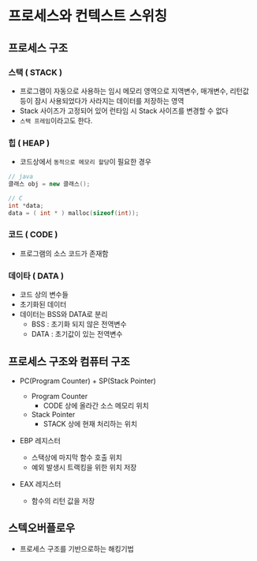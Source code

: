 # 프로세스와 컨텍스트 스위칭

## 프로세스 구조

### 스택 ( STACK )

* 프로그램이 자동으로 사용하는 임시 메모리 영역으로 지역변수, 매개변수, 리턴값 등이 잠시 사용되었다가 사라지는 데이터를 저장하는 영역
* Stack 사이즈가 고정되어 있어 런타임 시 Stack 사이즈를 변경할 수 없다
* `스택 프레임`이라고도 한다.

### 힙 ( HEAP )

* 코드상에서 `동적으로 메모리 할당`이 필요한 경우

```java
// java
클래스 obj = new 클래스();
```

```C
// C
int *data;
data = ( int * ) malloc(sizeof(int));
```

### 코드 ( CODE )

* 프로그램의 소스 코드가 존재함

### 데이타 ( DATA )

* 코드 상의 변수들
* 초기화된 데이터
* 데이터는 BSS와 DATA로 분리
  * BSS : 초기화 되지 않은 전역변수
  * DATA : 초기값이 있는 전역변수

## 프로세스 구조와 컴퓨터 구조

* PC(Program Counter) + SP(Stack Pointer)
  * Program Counter
    * CODE 상에 올라간 소스 메모리 위치
  * Stack Pointer
    * STACK 상에 현재 처리하는 위치

* EBP 레지스터
  * 스택상에 마지막 함수 호출 위치
  * 예외 발생시 트랙킹을 위한 위치 저장

* EAX 레지스터
  * 함수의 리턴 값을 저장

## 스텍오버플로우

* 프로세스 구조를 기반으로하는 해킹기법